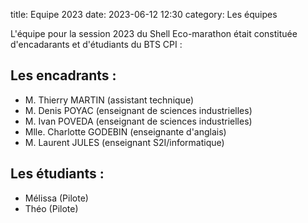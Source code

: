 title: Equipe 2023
date: 2023-06-12 12:30
category: Les équipes

L'équipe pour la session 2023 du Shell Eco-marathon était constituée d'encadarants et d'étudiants du BTS CPI :

## Les encadrants :
- M. Thierry MARTIN (assistant technique)
- M. Denis POYAC    (enseignant de sciences industrielles)
- M. Ivan POVEDA    (enseignant de sciences industrielles)
- Mlle. Charlotte GODEBIN (enseignante d'anglais)
- M. Laurent JULES  (enseignant S2I/informatique)

## Les étudiants :
- Mélissa  (Pilote)
- Théo (Pilote)

